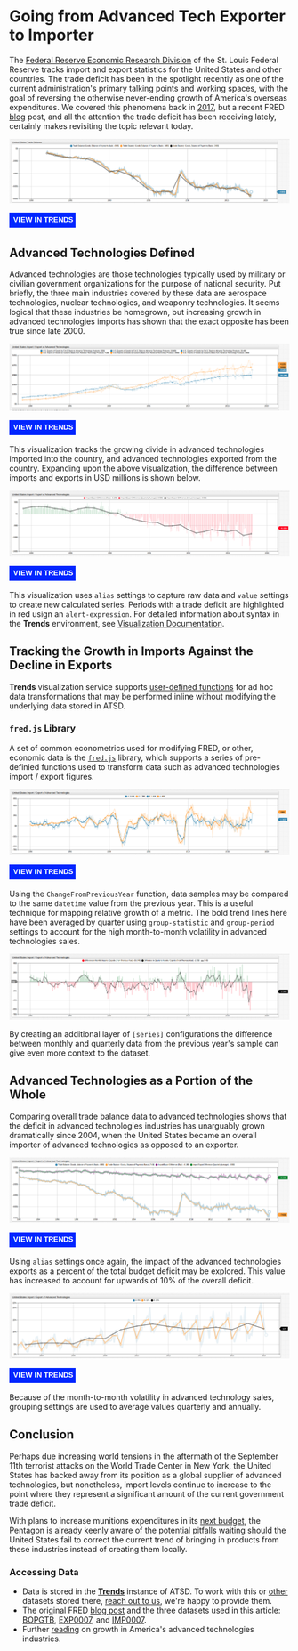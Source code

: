 # Going from Advanced Tech Exporter to Importer

The [Federal Reserve Economic Research Division](https://fred.stlouisfed.org/) of the St. Louis Federal Reserve tracks import and export statistics for the United States and other countries. The trade deficit has been in the spotlight recently as one of the current administration's primary talking points and working spaces, with the goal of reversing the otherwise never-ending growth of America's overseas expenditures. We covered this phenomena back in [2017](../../research/us-international-trade/README.md), but a recent FRED [blog](https://fredblog.stlouisfed.org/2018/05/the-high-tech-trade-balance/) post, and all the attention the trade deficit has been receiving lately, certainly makes revisiting the topic relevant today.

![](./images/trade-balance.png)

[![](./images/button-new.png)](https://trends.axibase.com/989bfe5c#fullscreen)

## Advanced Technologies Defined

Advanced technologies are those technologies typically used by military or civilian government organizations for the purpose of national security. Put briefly, the three main industries covered by these data are aerospace technologies, nuclear technologies, and weaponry technologies. It seems logical that these industries be homegrown, but increasing growth in advanced technologies imports has shown that the exact opposite has been true since late 2000.

![](./images/tech-import-export.png)

[![](./images/button-new.png)](https://trends.axibase.com/55cc64c5#fullscreen)

This visualization tracks the growing divide in advanced technologies imported into the country, and advanced technologies exported from the country. Expanding upon the above visualization, the difference between imports and exports in USD millions is shown below.

![](./images/import-export-difference.png)

[![](./images/button-new.png)](https://trends.axibase.com/31b5a64e#fullscreen)

This visualization uses `alias` settings to capture raw data and `value` settings to create new calculated series. Periods with a trade deficit are highlighted in red usign an `alert-expression`. For detailed information about syntax in the **Trends** environment, see [Visualization Documentation](https://axibase.com/products/axibase-time-series-database/visualization/widgets/).

## Tracking the Growth in Imports Against the Decline in Exports

**Trends** visualization service supports [user-defined functions](../../integrations/shared/trends.md#user-defined-functions) for ad hoc data transformations that may be performed inline without modifying the underlying data stored in ATSD.

### `fred.js` Library

A set of common econometrics used for modifying FRED, or other, economic data is the [`fred.js`](../../integrations/shared/trends.md#fred-library) library, which supports a series of pre-definied functions used to transform data such as advanced technologies import / export figures.

![](./images/change-from-previous-year.png)

[![](./images/button-new.png)](https://trends.axibase.com/b3acc1ea#fullscreen)

Using the `ChangeFromPreviousYear` function, data samples may be compared to the same `datetime` value from the previous year. This is a useful technique for mapping relative growth of a metric. The bold trend lines here have been averaged by quarter using `group-statistic` and `group-period` settings to account for the high month-to-month volatility in advanced technologies sales.

![](./images/change-from-last-year-diff.png)

By creating an additional layer of `[series]` configurations the difference between monthly and quarterly data from the previous year's sample can give even more context to the dataset.

## Advanced Technologies as a Portion of the Whole

Comparing overall trade balance data to advanced technologies shows that the deficit in advanced technologies industries has unarguably grown dramatically since 2004, when the United States became an overall importer of advanced technologies as opposed to an exporter.

![](./images/compare2.png)

[![](./images/button-new.png)](https://trends.axibase.com/22d11a65#fullscreen)

Using `alias` settings once again, the impact of the advanced technologies exports as a percent of the total budget deficit may be explored. This value has increased to account for upwards of 10% of the overall deficit.

![](./images/deficit-percent.png)

[![](./images/button-new.png)](https://trends.axibase.com/6bfd112d#fullscreen)

Because of the month-to-month volatility in advanced technology sales, grouping settings are used to average values quarterly and annually.

## Conclusion

Perhaps due increasing world tensions in the aftermath of the September 11th terrorist attacks on the World Trade Center in New York, the United States has backed away from its position as a global supplier of advanced technologies, but nonetheless, import levels continue to increase to the point where they represent a significant amount of the current government trade deficit.

With plans to increase munitions expenditures in its [next budget](https://www.defensenews.com/pentagon/2018/05/22/the-us-is-running-out-of-bombs-and-it-may-soon-struggle-to-make-more/), the Pentagon is already keenly aware of the potential pitfalls waiting should the United States fail to correct the current trend of bringing in products from these industries instead of creating them locally.

### Accessing Data

* Data is stored in the [**Trends**](../../integrations/shared/trends.md) instance of ATSD. To work with this or [other](https://trends.axibase.com/public/reference.html) datasets stored there, [reach out to us](https://axibase.com/feedback/), we're happy to provide them.
* The original FRED [blog post](https://fredblog.stlouisfed.org/2018/05/the-high-tech-trade-balance/) and the three datasets used in this article: [BOPGTB](https://fred.stlouisfed.org/series/BOPGTB), [EXP0007](https://fred.stlouisfed.org/series/EXP0007), and [IMP0007](https://fred.stlouisfed.org/series/IMP0007).
* Further [reading](https://www.brookings.edu/research/americas-advanced-industries-new-trends/) on growth in America's advanced technologies industries.
